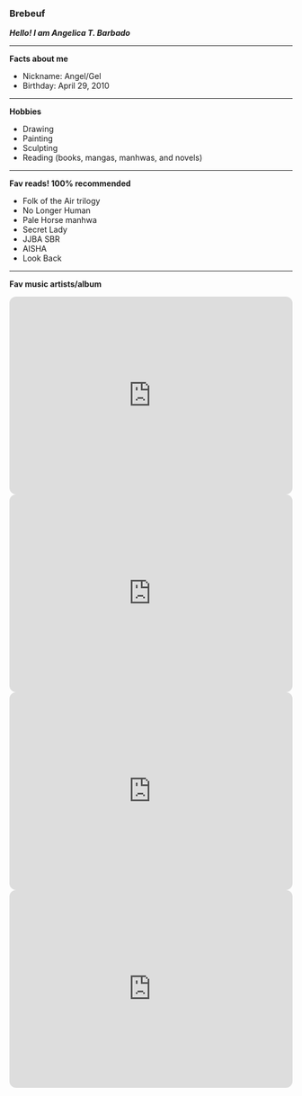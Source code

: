 ### Brebeuf
***Hello! I am Angelica T. Barbado***

---

**Facts about me**
- Nickname: Angel/Gel
- Birthday: April 29, 2010
---
  **Hobbies**
- Drawing
- Painting
- Sculpting
- Reading (books, mangas, manhwas, and novels)
---
  **Fav reads! 100% recommended**
- Folk of the Air trilogy
- No Longer Human
- Pale Horse manhwa
- Secret Lady
- JJBA SBR
- AISHA
- Look Back
---

  **Fav music artists/album**
<iframe style="border-radius:12px" src="https://open.spotify.com/embed/album/7jXmmQ1gNTXHyTF7uvH4Tn?utm_source=generator" width="100%" height="352" frameBorder="0" allowfullscreen="" allow="autoplay; clipboard-write; encrypted-media; fullscreen; picture-in-picture" loading="lazy"></iframe>
<iframe style="border-radius:12px" src="https://open.spotify.com/embed/album/4Coa8Eb9SzjrkwWEom963Q?utm_source=generator&theme=0" width="100%" height="352" frameBorder="0" allowfullscreen="" allow="autoplay; clipboard-write; encrypted-media; fullscreen; picture-in-picture" loading="lazy"></iframe>
<iframe style="border-radius:12px" src="https://open.spotify.com/embed/album/2Zi7uv234eNZJfLPGUIkSD?utm_source=generator" width="100%" height="352" frameBorder="0" allowfullscreen="" allow="autoplay; clipboard-write; encrypted-media; fullscreen; picture-in-picture" loading="lazy"></iframe>
<iframe style="border-radius:12px" src="https://open.spotify.com/embed/album/5IEoiwkThhRmSMBANhpxl2?utm_source=generator" width="100%" height="352" frameBorder="0" allowfullscreen="" allow="autoplay; clipboard-write; encrypted-media; fullscreen; picture-in-picture" loading="lazy"></iframe>

